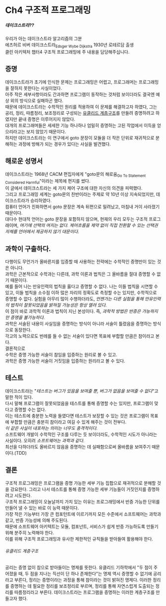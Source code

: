# Ch4 구조적 프로그래밍

##### 데이크스트라??
우리가 아는 데이크스트라 알고리즘의 그분  
에츠허르 비버 데이크스트라<sub>Edsger Wybe Dijkstra</sub> 1930년 로테르담 출생  
클린 아키텍처 챕터4 구조적 프로그래밍에 주 내용을 담당해주십니다.  

## 증명
데이크스트라가 초기에 인식한 문제는 프로그래밍은 어렵고, 프로그래머는 프로그래밍을 잘하지 못한다는 사실이었다.  
아주 작은 세부사항이라도 간과하면 프로그램이 동작하는 것처럼 보이더라도 결국엔 예상 외의 방식으로 실패하곤 했다.  
때문에 데이크스트라는 수학적인 원리를 적용하여 이 문제를 해결하고자 하였다, 그는 공리, 정리, 따름정리, 보조정리로 구성되는 [유클리드 계층구조](#유클리드-계층구조)를 만들려 증명하려고 하였지만 끝내 증명은 이루어지지 않았다.  
대개의 프로그래머들은 세세한 기능 하나하나 엄밀히 증명하는 고된 작업에서 이득을 얻으리라고는 보지 않았기 때문이다.  
하지만 데이크스트라는 이 연구에서 goto 문장이 모듈을 더 작은 단위로 재귀적으로 분해하는 과정에 방해가 되는 경우가 있다는 사실을 발견했다.  

## 해로운 성명서
데이크스트라는 1968년 CACM 편집자에게 "goto문의 해로움<sub>Go To Statement Considered Harmful</sub>"이라는 제목에 편지를 썼다.  
이 글에서 데이크스트라는 세 가지 제어 구조에 대한 자신의 의견을 피력했다.  
그리고 프로그래밍 세계는 goto문의 찬반이라는 주제로 약 10년 이상 지속되었지만, 데이크스트라가 승리하였다.  
컴퓨터 언어가 진화하면서 goto 문장은 계속 뒤편으로 밀려났고, 마침내 거이 사라졌기 때문이다.  
대다수 현대적 언어는 goto 문장을 포함하지 않으며, 현재의 우리 모두는 구조적 프로그래이며, *여기에 선택의 여지는 없다. 제어흐름을 제약 없이 직접 전환할 수 있는 선택권 자체를 언어에서 제공하지 않기 대문이다.*  

## 과학이 구출하다.
다행이도 무언가가 올바른지를 입증할 때 사용하는 전략에는 수학적인 증명만이 있는 것은 아니다.  
과학은 근본적으로 수학과는 다른데, 과학 이론과 법칙은 그 올바름을 절대 증명할 수 없기 때문이다.  
예를 들어 나는 만유인력의 법칙을 옳다고 증명할 수 없다. 나는 이들 법칙을 시연할 수 있고, 이들 법칙을 소수점 이하 많은 자리의 정확도로 측정할 수는 있지만, 수학적으로 증명할 수 없다. 실험을 아무리 많이 수행하더라도, *언젠가는 다른 실험을 통해 만유인력의 법칙이 잘못되었음을 밝혀질 가능성은 항상 열려 있다.*  
이 점이 바로 과학적 이론과 법칙이 지닌 본성이다. 즉, *과학적 방법은 반증은 가능하지만 증명을 불가능하다.*  
과학은 서술된 내용이 사실임을 증명하는 방식이 아니라 서술이 틀렸음을 증명하는 방식으로 동장한다.  
각고의 노력으로도 반례를 들 수 없는 서술이 있다면 목표에 부합할 만큼은 참이라고 본다.  
결론적으로  
수학은 증명 가능한 서술이 참임을 입증하는 원리로 볼 수 있고.  
과학은 증명 가능한 서술이 거짓임을 입증하는 원리라고 볼 수 있다.  

## 테스트
데이크스트라는 "*테스트는 버그가 있음을 보여줄 뿐, 버그가 없음을 보여줄 수 없다*"고 말한 적이 있다.  
다시 말해 프로그램이 잘못되었음을 테스트를 통해 증명할 수는 있지만, 프로그램이 맞다고 증명할 수는 없다.  
이는 테스트에 충분한 노력을 들였다면 테스트가 보장할 수 있는 것은 프로그램이 목표에 부합할 만큼은 충분히 참이라고 여길 수 있게 해주는 것이 전부다.  
*이 같은 사실이 내포하는 의미는 너무도 충격적이다.*  
소프트웨어 개발이 수학적인 구조를 다루는 듯 보이더라도, 수학적인 시도가 아니라는 사실이다. 오히려 *소프트웨어는 과학과 같다.*  
최선을 다하더라도 올바르지 않음을 증명하는 데 실패함으로써 올바름을 보여주기 때문이다.(TDD)  

## 결론
구조적 프로그래밍은 프로그램을 증명 가능한 세부 기능 집합으로 재귀적으로 분해할 것을 강요한다. 그리고 나서 테스트를 통해 증명 가능한 세부 기능들이 거짓인지를 증명하려고 시도한다.  
구조적 프로그래밍이 오늘날까지 가치 있는 이유는 프로그래밍에서 반증 가능한 단위를 만들어 낼 수 있는 바로 이 능력 때문이다.  
가장 작은 기능부터 가장 큰 컴포턴트에 이르기까지 모든 수준에서 소프트웨어는 과학과 같고, 반증 가능성에 의해 주도된다.  
때문에 소프트웨어 아키텍트는 모듈, 컴포넌트, 서비스가 쉽게 반증 가능하도록 만들기 위해 분주히 노력해야 한다.  
이를 위해 구조적 프로그래밍과 유사한 제한적인 규칙들을 받아들여 활용해야 한다.  


###### 유클리드 계층구조
공리는 증명 없이 참으로 받아들이는 명제를 뜻한다. 유클리드 기하학에서 "두 점이 주어졌을 때, 두 점을 지나는 직선이 단 하나 존재한다"는 명제 역시 증명할 수 없기에 공리라고 부른다, 정리는 증명이라는 과정을 통해 참이라는 것이 밝혀진 명제다. 이러한 정리를 증명하는 데 필요한 정리를 보조정리로 부르며, 정리를 통해 자연스럽게 도출되는 정리를 따름정리라고 부른다. 데이크스트라는 프로그램을 증명하는 이러한 계층구조를 만들고자 했다.
